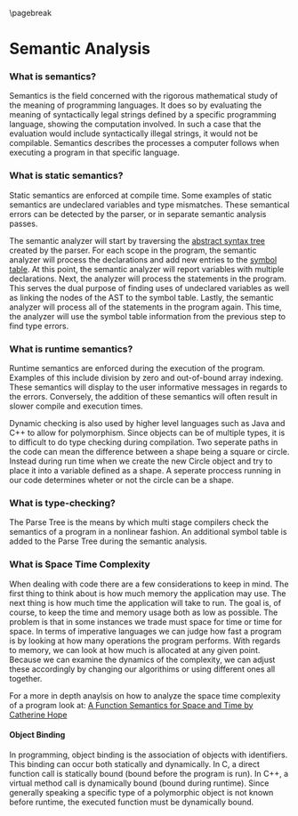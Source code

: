 
\pagebreak

<!---
DO NOT REMOVE THIS COMMENT OR TOPICS LISTED HERE.

This section should cover these topics.
It need not be in this order.

Indicate coverage of topics by copying topic lines verbatim into a comment adjacent to the relevant text.
Covered topics appear twice in a file: here and adjacent to the relevant text.
Uncovered topics appear only once in a file (in this comment).

This command checks whether topic lines appear only once in a file.

    ./check.sh uncovered

TOPICS:

4.1 Overview
4.1.1 Relation to Parse Tree
4.1.1.1 Input from Parser
4.1.1.2 Adds Semantic Information to Parse Tree
4.1.2 Output to Code Generation Phase
4.2 Process
4.2.1 Type Checking
4.2.1.1 Verify Type Constraints
4.2.1.2 Static Checking
4.2.1.2.1 Done at Compile Time
4.2.1.2.2 Dynamic Checking Done at Runtime
4.2.1.2.3 Example Languages
4.2.1.2.3.1 Ada
4.2.1.2.3.2 C++
4.2.1.2.3.3 Java
4.2.1.3 Type Safety
4.2.1.4 Types Specified by the Language Specification
4.2.2 Object Binding
4.2.2.1 Associates Variable with its Definition
4.2.2.2 Resolve Object References
4.2.3 Assignment Operations
4.2.3.1 Data Flow Analysis
4.2.3.2 Definite Assignment Analysis
4.2.3.2.1 Ensures Variable are Assigned Before Used
4.2.3.2.2 Allows Potential Optimization
4.2.4 Produce Errors/Warnings
4.3 Time/Space Complexity

-->


Semantic Analysis
=================

### What is semantics?
<!---
4.1 Overview
-->

Semantics is the field concerned with the rigorous mathematical study of the meaning of programming languages.
It does so by evaluating the meaning of syntactically legal strings defined by a specific programming language, showing the computation involved.
In such a case that the evaluation would include syntactically illegal strings, it would not be compilable.
Semantics describes the processes a computer follows when executing a program in that specific language.

### What is static semantics?

<!--
4.2.1.2 Static Checking
4.2.1.2.1 Done at Compile Time
-->

Static semantics are enforced at compile time.
Some examples of static semantics are undeclared variables and type mismatches.
These semantical errors can be detected by the parser, or in separate semantic analysis passes.


The semantic analyzer will start by traversing the [abstract syntax tree](#what-is-an-abstract-syntax-tree) created by the parser.
For each scope in the program, the semantic analyzer will process the declarations and add new entries to the [symbol table](#abstract-syntax-trees-and-symbol-tables). <!-- no symbol table section yet -->
At this point, the semantic analyzer will report variables with multiple declarations.
Next, the analyzer will process the statements in the program.
This serves the dual purpose of finding uses of undeclared variables as well as linking the nodes of the AST to the symbol table.
Lastly, the semantic analyzer will process all of the statements in the program again.
This time, the analyzer will use the symbol table information from the previous step to find type errors.



### What is runtime semantics?

<!--
4.2.1.2.2 Dynamic Checking Done at Runtime
-->

Runtime semantics are enforced during the execution of the program.
Examples of this include division by zero and out-of-bound array indexing.
These semantics will display to the user informative messages in regards to the errors.
Conversely, the addition of these semantics will often result in slower compile and execution times.

Dynamic checking is also used by higher level languages such as Java and C++ to allow for polymorphism.
Since objects can be of multiple types, it is to difficult to do type checking during compilation.
Two seperate paths in the code can mean the difference between a shape being a square or circle.
Instead during run time when we create the new Circle object and try to place it into a variable defined as a shape.
A seperate proccess running in our code determines wheter or not the circle can be a shape.

### What is type-checking?
<!---
4.1.1 Relation to Parse Tree
-->

The Parse Tree is the means by which multi stage compilers check the semantics of a program in a nonlinear fashion.
An additional symbol table is added to the Parse Tree during the semantic analysis.

### What is Space Time Complexity
<!--
4.3 Time/Space Complexity
-->
When dealing with code there are a few considerations to keep in mind.
The first thing to think about is how much memory the application may use.
The next thing is how much time the application will take to run.
The goal is, of course, to keep the time and memory usage both as low as possible.
The problem is that in some instances we trade must space for time or time for space.
In terms of imperative languages we can judge how fast a program is by looking at how many operations the program performs.
With regards to memory, we can look at how much is allocated at any given point.
Because we can examine the dynamics of the complexity, we can adjust these accordingly by changing our algorithims or using different ones all together.

For a more in depth anaylsis on how to analyze the space time complexity of a program look at:
[A Function Semantics for Space and Time by Catherine Hope](http://www.cs.nott.ac.uk/Research/fop/hope-thesis.pdf)

#### Object Binding
<!--
4.2.2 Object Binding
4.2.2.1 Associates Variable with its Definition
4.2.2.2 Resolve Object References
-->

In programming, object binding is the association of objects with identifiers.
This binding can occur both statically and dynamically.
In C, a direct function call is statically bound (bound before the program is run).
In C++, a virtual method call is dynamically bound (bound during runtime).
Since generally speaking a specific type of a polymorphic object is not known before runtime, the executed function must be dynamically bound.

<!-- late binding vs dynamic dispatch? -->